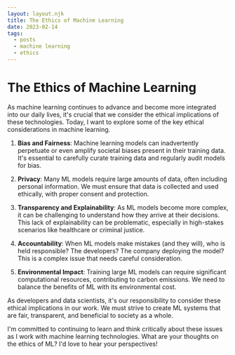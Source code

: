 ```yaml
---
layout: layout.njk
title: The Ethics of Machine Learning
date: 2023-02-14
tags: 
  - posts
  - machine learning
  - ethics
---
```


# The Ethics of Machine Learning

As machine learning continues to advance and become more integrated into our daily lives, it's crucial that we consider the ethical implications of these technologies. Today, I want to explore some of the key ethical considerations in machine learning.

1. **Bias and Fairness**: Machine learning models can inadvertently perpetuate or even amplify societal biases present in their training data. It's essential to carefully curate training data and regularly audit models for bias.

2. **Privacy**: Many ML models require large amounts of data, often including personal information. We must ensure that data is collected and used ethically, with proper consent and protection.

3. **Transparency and Explainability**: As ML models become more complex, it can be challenging to understand how they arrive at their decisions. This lack of explainability can be problematic, especially in high-stakes scenarios like healthcare or criminal justice.

4. **Accountability**: When ML models make mistakes (and they will), who is held responsible? The developers? The company deploying the model? This is a complex issue that needs careful consideration.

5. **Environmental Impact**: Training large ML models can require significant computational resources, contributing to carbon emissions. We need to balance the benefits of ML with its environmental cost.

As developers and data scientists, it's our responsibility to consider these ethical implications in our work. We must strive to create ML systems that are fair, transparent, and beneficial to society as a whole.

I'm committed to continuing to learn and think critically about these issues as I work with machine learning technologies. What are your thoughts on the ethics of ML? I'd love to hear your perspectives!
